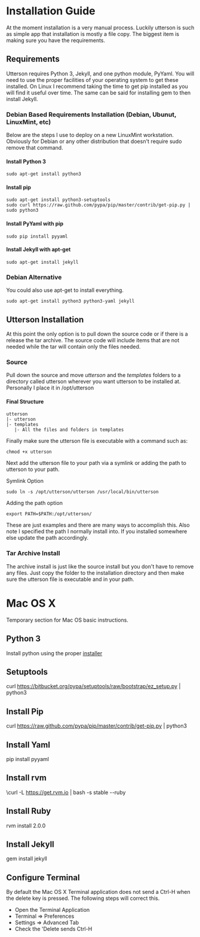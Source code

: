 # Installation Guide
At the moment installation is a very manual process. Luckily utterson is such as simple app that installation is mostly a file copy. The biggest item is making sure you have the requirements.

## Requirements
Utterson requires Python 3, Jekyll, and one python module, PyYaml. You will need to use the proper facilities of your operating system to get these installed. On Linux I recommend taking the time to get pip installed as you will find it useful over time. The same can be said for installing gem to then install Jekyll.

### Debian Based Requirements Installation (Debian, Ubunut, LinuxMint, etc)
Below are the steps I use to deploy on a new LinuxMint workstation. Obviously for Debian or any other distribution that doesn't require sudo remove that command.

#### Install Python 3
```
sudo apt-get install python3
```

#### Install pip
```
sudo apt-get install python3-setuptools
sudo curl https://raw.github.com/pypa/pip/master/contrib/get-pip.py | sudo python3
```

#### Install PyYaml with pip
```
sudo pip install pyyaml
```

#### Install Jekyll with apt-get
```
sudo apt-get install jekyll
```

### Debian Alternative
You could also use apt-get to install everything.
 
```
sudo apt-get install python3 python3-yaml jekyll
```


## Utterson Installation
At this point the only option is to pull down the source code or if there is a release the tar archive. The source code will include items that are not needed while the tar will contain only the files needed.

### Source
Pull down the source and move _utterson_ and the _templates_ folders to a directory called utterson wherever you want utterson to be installed at. Personally I place it in /opt/utterson

#### Final Structure

```
utterson
|- utterson
|- templates
   |- All the files and folders in templates
```

Finally make sure the utterson file is executable with a command such as:
```
chmod +x utterson
```

Next add the utterson file to your path via a symlink or adding the path to utterson to your path.

Symlink Option
```
sudo ln -s /opt/utterson/utterson /usr/local/bin/utterson
```

Adding the path option
```
export PATH=$PATH:/opt/utterson/
```

These are just examples and there are many ways to accomplish this. Also note I specified the path I normally install into. If you installed somewhere else update the path accordingly.

### Tar Archive Install
The archive install is just like the source install but you don't have to remove any files. Just copy the folder to the installation directory and then make sure the utterson file is executable and in your path.


# Mac OS X 
Temporary section for Mac OS basic instructions.

## Python 3
Install python using the proper [installer](http://python.org/download/)

## Setuptools
curl https://bitbucket.org/pypa/setuptools/raw/bootstrap/ez_setup.py | python3

## Install Pip
curl https://raw.github.com/pypa/pip/master/contrib/get-pip.py | python3

## Install Yaml
pip install pyyaml

## Install rvm
\curl -L https://get.rvm.io | bash -s stable --ruby

## Install Ruby
rvm install 2.0.0

## Install Jekyll
gem install jekyll

## Configure Terminal
By default the Mac OS X Terminal application does not send a Ctrl-H when the delete key is pressed. The following steps will correct this.

* Open the Terminal Application
* Terminal => Preferences
* Settings => Advanced Tab
* Check the 'Delete sends Ctrl-H

